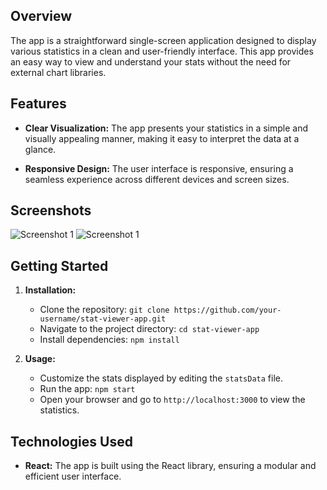 

## Overview

The app is a straightforward single-screen application designed to display various statistics in a clean and user-friendly interface. This app provides an easy way to view and understand your stats without the need for external chart libraries.

## Features

- **Clear Visualization:** The app presents your statistics in a simple and visually appealing manner, making it easy to interpret the data at a glance.

- **Responsive Design:** The user interface is responsive, ensuring a seamless experience across different devices and screen sizes.

## Screenshots
![Screenshot 1](/public/Screenshot%202023-12-21%20at%208.52.14%E2%80%AFPM.png) 
![Screenshot 1](/public/Screenshot%202023-12-21%20at%208.52.54%E2%80%AFPM.png) 

## Getting Started

1. **Installation:**
   - Clone the repository: `git clone https://github.com/your-username/stat-viewer-app.git`
   - Navigate to the project directory: `cd stat-viewer-app`
   - Install dependencies: `npm install`

2. **Usage:**
   - Customize the stats displayed by editing the `statsData` file.
   - Run the app: `npm start`
   - Open your browser and go to `http://localhost:3000` to view the statistics.

## Technologies Used

- **React:** The app is built using the React library, ensuring a modular and efficient user interface.
